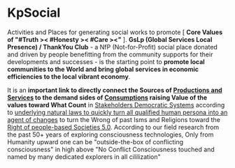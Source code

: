 # KpSocial

Activities and Places for generating social works to promote [ <b>Core Values of "#Truth &gt;&lt; #Honesty &gt;&lt; #Care &gt;&lt;"</b> ]. <b>GsLp (Global Services Local Presence) / ThankYou Club</b> - a NfP (Not-for-Profit) social place donated and driven by people benefitting from the community supports for their developments and successes - is the starting point to <b>promote local communities to the World and bring global services in economic efficiencies to the local vibrant economy</b>. 

It is an <b>important link to directly connect the Sources of <u>Productions and Services</u> to the demand sides of <u>Consumptions</u> raising Value of the values toward What Count</b> in <a href="https://ica.coop/en/" target="_blank">Stakeholders Democratic Systems</a> according to <a href="https://blog.khaiphong.io/2023/09/agent-of-changes.html" target="_blank">underlying natural laws to quickly turn all qualified human persona into an agent of changes</a> to turn the Wrong of past Isms and Religions toward the <a href="https://news.cgtn.com/news/2019-06-28/What-is-Society-5-0-at-the-G20-summit--HT4YQ8BXlC/index.html" target="_blank">Right of people-based Societies 5.0</a>. According to our field research from the past 50+ years of exploring consciousness technologies, Only from Humanity upward one can be "outside-the-box of conflicting consciousness" in high above "No Conflict Consciousness touched and named by many dedicated explorers in all cililization" 
